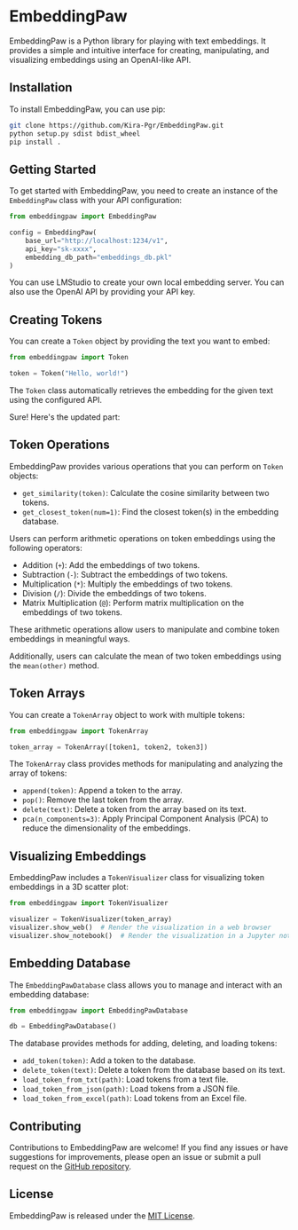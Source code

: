 # EmbeddingPaw

EmbeddingPaw is a Python library for playing with text embeddings. It provides a simple and intuitive interface for creating, manipulating, and visualizing embeddings using an OpenAI-like API.

## Installation

To install EmbeddingPaw, you can use pip:

```bash
git clone https://github.com/Kira-Pgr/EmbeddingPaw.git
python setup.py sdist bdist_wheel
pip install .
```

## Getting Started

To get started with EmbeddingPaw, you need to create an instance of the `EmbeddingPaw` class with your API configuration:

```python
from embeddingpaw import EmbeddingPaw

config = EmbeddingPaw(
    base_url="http://localhost:1234/v1",
    api_key="sk-xxxx",
    embedding_db_path="embeddings_db.pkl"
)
```
You can use LMStudio to create your own local embedding server. You can also use the OpenAI API by providing your API key.

## Creating Tokens

You can create a `Token` object by providing the text you want to embed:

```python
from embeddingpaw import Token

token = Token("Hello, world!")
```

The `Token` class automatically retrieves the embedding for the given text using the configured API.

Sure! Here's the updated part:

## Token Operations

EmbeddingPaw provides various operations that you can perform on `Token` objects:

- `get_similarity(token)`: Calculate the cosine similarity between two tokens.
- `get_closest_token(num=1)`: Find the closest token(s) in the embedding database.

Users can perform arithmetic operations on token embeddings using the following operators:
- Addition (`+`): Add the embeddings of two tokens.
- Subtraction (`-`): Subtract the embeddings of two tokens.
- Multiplication (`*`): Multiply the embeddings of two tokens.
- Division (`/`): Divide the embeddings of two tokens.
- Matrix Multiplication (`@`): Perform matrix multiplication on the embeddings of two tokens.

These arithmetic operations allow users to manipulate and combine token embeddings in meaningful ways.

Additionally, users can calculate the mean of two token embeddings using the `mean(other)` method.

## Token Arrays

You can create a `TokenArray` object to work with multiple tokens:

```python
from embeddingpaw import TokenArray

token_array = TokenArray([token1, token2, token3])
```

The `TokenArray` class provides methods for manipulating and analyzing the array of tokens:

- `append(token)`: Append a token to the array.
- `pop()`: Remove the last token from the array.
- `delete(text)`: Delete a token from the array based on its text.
- `pca(n_components=3)`: Apply Principal Component Analysis (PCA) to reduce the dimensionality of the embeddings.

## Visualizing Embeddings

EmbeddingPaw includes a `TokenVisualizer` class for visualizing token embeddings in a 3D scatter plot:

```python
from embeddingpaw import TokenVisualizer

visualizer = TokenVisualizer(token_array)
visualizer.show_web()  # Render the visualization in a web browser
visualizer.show_notebook()  # Render the visualization in a Jupyter notebook
```

## Embedding Database

The `EmbeddingPawDatabase` class allows you to manage and interact with an embedding database:

```python
from embeddingpaw import EmbeddingPawDatabase

db = EmbeddingPawDatabase()
```

The database provides methods for adding, deleting, and loading tokens:

- `add_token(token)`: Add a token to the database.
- `delete_token(text)`: Delete a token from the database based on its text.
- `load_token_from_txt(path)`: Load tokens from a text file.
- `load_token_from_json(path)`: Load tokens from a JSON file.
- `load_token_from_excel(path)`: Load tokens from an Excel file.

## Contributing

Contributions to EmbeddingPaw are welcome! If you find any issues or have suggestions for improvements, please open an issue or submit a pull request on the [GitHub repository](https://github.com/Kira-Pgr/EmbeddingPaw).

## License

EmbeddingPaw is released under the [MIT License](https://opensource.org/licenses/MIT).
